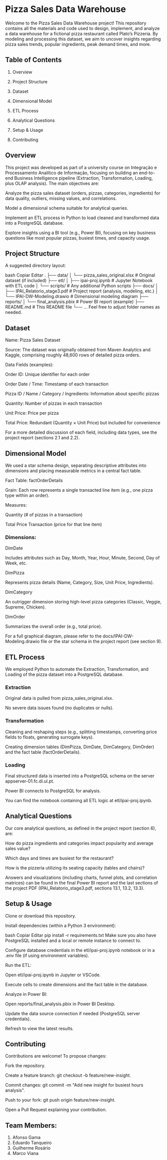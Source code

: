 # Pizza Sales Data Warehouse
Welcome to the Pizza Sales Data Warehouse project! This repository contains all the materials and code used to design, implement, and analyze a data warehouse for a fictional pizza restaurant called Plato’s Pizzeria. By modeling and processing this dataset, we aim to uncover insights regarding pizza sales trends, popular ingredients, peak demand times, and more.

## Table of Contents

1. Overview

2. Project Structure

3. Dataset

4. Dimensional Model

5. ETL Process

6. Analytical Questions

7. Setup & Usage

8. Contributing

## Overview

This project was developed as part of a university course on Integração e Processamento Analítico de Informação, focusing on building an end-to-end Business Intelligence pipeline (Extraction, Transformation, Loading, plus OLAP analysis). The main objectives are:

Analyze the pizza sales dataset (orders, pizzas, categories, ingredients) for data quality, outliers, missing values, and correlations.

Model a dimensional schema suitable for analytical queries.

Implement an ETL process in Python to load cleaned and transformed data into a PostgreSQL database.

Explore insights using a BI tool (e.g., Power BI), focusing on key business questions like most popular pizzas, busiest times, and capacity usage.

## Project Structure

A suggested directory layout:

bash
Copiar
Editar
.
├── data/
│   └── pizza_sales_original.xlsx        # Original dataset (if included)
├── etl/
│   ├── ipai-proj.ipynb                 # Jupyter Notebook with ETL code
│   └── scripts/                        # Any additional Python scripts
├── docs/
│   ├── IPAI_Relatorio_stage3.pdf       # Project report (analysis, modeling, etc.)
│   └── IPAI-DW-Modeling.drawio         # Dimensional modeling diagram
├── reports/
│   └── final_analysis.pbix             # Power BI report (example)
├── README.md                           # This README file
└── ...
Feel free to adjust folder names as needed.

## Dataset

Name: Pizza Sales Dataset

Source: The dataset was originally obtained from Maven Analytics and Kaggle, comprising roughly 48,600 rows of detailed pizza orders.

Data Fields (examples):

Order ID: Unique identifier for each order

Order Date / Time: Timestamp of each transaction

Pizza ID / Name / Category / Ingredients: Information about specific pizzas

Quantity: Number of pizzas in each transaction

Unit Price: Price per pizza

Total Price: Redundant (Quantity × Unit Price) but included for convenience

For a more detailed discussion of each field, including data types, see the project report (sections 2.1 and 2.2).

## Dimensional Model

We used a star schema design, separating descriptive attributes into dimensions and placing measurable metrics in a central fact table.

Fact Table: factOrderDetails

Grain: Each row represents a single transacted line item (e.g., one pizza type within an order).

Measures:

Quantity (# of pizzas in a transaction)

Total Price Transaction (price for that line item)

### Dimensions:

DimDate

Includes attributes such as Day, Month, Year, Hour, Minute, Second, Day of Week, etc.

DimPizza

Represents pizza details (Name, Category, Size, Unit Price, Ingredients).

DimCategory

An outrigger dimension storing high-level pizza categories (Classic, Veggie, Supreme, Chicken).

DimOrder

Summarizes the overall order (e.g., total price).

For a full graphical diagram, please refer to the docs/IPAI-DW-Modeling.drawio file or the star schema in the project report (see section 9).

## ETL Process
We employed Python to automate the Extraction, Transformation, and Loading of the pizza dataset into a PostgreSQL database.

### Extraction

Original data is pulled from pizza_sales_original.xlsx.

No severe data issues found (no duplicates or nulls).

### Transformation

Cleaning and reshaping steps (e.g., splitting timestamps, converting price fields to floats, generating surrogate keys).

Creating dimension tables (DimPizza, DimDate, DimCategory, DimOrder) and the fact table (factOrderDetails).

### Loading

Final structured data is inserted into a PostgreSQL schema on the server appserver-01.fc.di.ul.pt.

Power BI connects to PostgreSQL for analysis.

You can find the notebook containing all ETL logic at etl/ipai-proj.ipynb.

## Analytical Questions

Our core analytical questions, as defined in the project report (section 6), are:

How do pizza ingredients and categories impact popularity and average sales value?

Which days and times are busiest for the restaurant?

How is the pizzeria utilizing its seating capacity (tables and chairs)?

Answers and visualizations (including charts, funnel plots, and correlation matrices) can be found in the final Power BI report and the last sections of the project PDF (IPAI_Relatorio_stage3.pdf, sections 13.1, 13.2, 13.3).

## Setup & Usage

Clone or download this repository.

Install dependencies (within a Python 3 environment):

bash
Copiar
Editar
pip install -r requirements.txt
Make sure you also have PostgreSQL installed and a local or remote instance to connect to.

Configure database credentials in the etl/ipai-proj.ipynb notebook or in a .env file (if using environment variables).

Run the ETL:

Open etl/ipai-proj.ipynb in Jupyter or VSCode.

Execute cells to create dimensions and the fact table in the database.

Analyze in Power BI:

Open reports/final_analysis.pbix in Power BI Desktop.

Update the data source connection if needed (PostgreSQL server credentials).

Refresh to view the latest results.

## Contributing

Contributions are welcome! To propose changes:

Fork the repository.

Create a feature branch: git checkout -b feature/new-insight.

Commit changes: git commit -m "Add new insight for busiest hours analysis".

Push to your fork: git push origin feature/new-insight.

Open a Pull Request explaining your contribution.

## Team Members:
1. Afonso Gama
2. Eduardo Tanqueiro
3. Guilherme Rosário
4. Marco Viana
